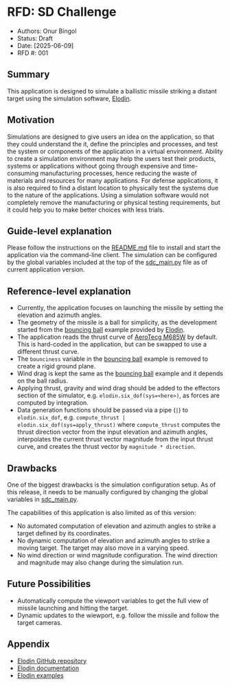 # RFD: SD Challenge

- Authors: Onur Bingol
- Status: Draft
- Date: [2025-06-09]
- RFD #: 001

## Summary

This application is designed to simulate a ballistic missile striking a distant target using the simulation software, [Elodin](https://docs.elodin.systems/home/quickstart/).

## Motivation

Simulations are designed to give users an idea on the application, so that they could understand the it, define the principles and processes, and test the system or components of the application in a virtual environment. Ability to create a simulation environment may help the users test their products, systems or applications without going through expensive and time-consuming manufacturing
processes, hence reducing the waste of materials and resources for many applications. For defense applications, it is also required to find a distant location to physically test the systems due to the nature of the applications. Using a simulation software would not completely remove the manufacturing or physical testing requirements, but it could help you to make better choices with less trials.

## Guide-level explanation

Please follow the instructions on the [README.md](README.md) file to install and start the application via the command-line client. The simulation can be configured by the global variables included at the top of the [sdc_main.py](src/sdc/sdc_main.py) file as of current application version.

## Reference-level explanation

* Currently, the application focuses on launching the missile by setting the elevation and azimuth angles.
* The geometry of the missile is a ball for simplicity, as the development started from the [bouncing ball](https://docs.elodin.systems/home/bouncing-ball/) example provided by [Elodin](https://docs.elodin.systems/home/quickstart/).
* The application reads the thrust curve of [AeroTecg M685W](https://www.thrustcurve.org/motors/AeroTech/M685W/) by default. This is hard-coded in the application, but can be swapped to use a different thrust curve.
* The `bounciness` variable in the [bouncing ball](https://docs.elodin.systems/home/bouncing-ball/) example is removed to create a rigid ground plane.
* Wind drag is kept the same as the [bouncing ball](https://docs.elodin.systems/home/bouncing-ball/) example and it depends on the ball radius.
* Applying thrust, gravity and wind drag should be added to the effectors section of the simulator, e.g. `elodin.six_dof(sys=<here>)`, as forces are computed by integration.
* Data generation functions should be passed via a pipe (`|`) to `elodin.six_dof`, e.g. `compute_thrust | elodin.six_dof(sys=apply_thrust)` where `compute_thrust` computes the thrust direction vector from the input elevation and azimuth angles, interpolates the current thrust vector magnitude from the input thrust curve, and creates the thrust vector by `magnitude * direction`.

## Drawbacks

One of the biggest drawbacks is the simulation configuration setup. As of this release, it needs to be manually configured by changing the global variables in [sdc_main.py](src/sdc/sdc_main.py).

The capabilities of this application is also limited as of this version:

* No automated computation of elevation and azimuth angles to strike a target defined by its coordinates.
* No dynamic computation of elevation and azimuth angles to strike a moving target. The target may also move in a varying speed.
* No wind direction or wind magnitude configuration. The wind direction and magnitude may also change during the simulation run.

## Future Possibilities

* Automatically compute the viewport variables to get the full view of missile launching and hitting the target.
* Dynamic updates to the wiewport, e.g. follow the missile and follow the target cameras.

## Appendix

* [Elodin GitHub repository](https://github.com/elodin-sys/elodin)
* [Elodin documentation](https://docs.elodin.systems/home/quickstart/)
* [Elodin examples](https://github.com/elodin-sys/elodin/tree/main/examples)
